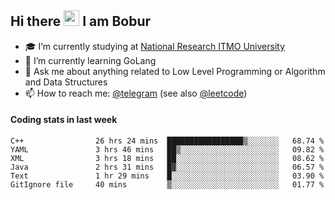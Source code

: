 ## Hi there <img src="https://media.giphy.com/media/hvRJCLFzcasrR4ia7z/giphy.gif" width="25px" height="25px"> I am Bobur

- :mortar_board: I’m currently studying at [National Research ITMO University](https://itmo.ru/)
- :seedling: I’m currently learning GoLang
- :speech_balloon: Ask me about anything related to Low Level Programming or Algorithm and Data Structures
- :mailbox: How to reach me: [@telegram](https://t.me/octoant) (see also [@leetcode](https://leetcode.com/octoant/))    

#### Coding stats in last week

<!--START_SECTION:waka-->

```text
C++                26 hrs 24 mins  █████████████████▒░░░░░░░   68.74 %
YAML               3 hrs 46 mins   ██▒░░░░░░░░░░░░░░░░░░░░░░   09.82 %
XML                3 hrs 18 mins   ██░░░░░░░░░░░░░░░░░░░░░░░   08.62 %
Java               2 hrs 31 mins   █▓░░░░░░░░░░░░░░░░░░░░░░░   06.57 %
Text               1 hr 29 mins    █░░░░░░░░░░░░░░░░░░░░░░░░   03.90 %
GitIgnore file     40 mins         ▒░░░░░░░░░░░░░░░░░░░░░░░░   01.77 %
```

<!--END_SECTION:waka-->
